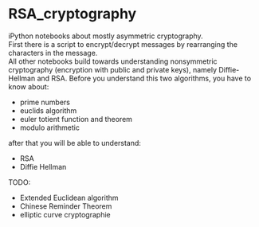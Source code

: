 # RSA_cryptography
iPython notebooks about mostly asymmetric cryptography. \
First there is a script to encrypt/decrypt messages by rearranging the characters in the message. \
All other notebooks build towards understanding nonsymmetric cryptography (encryption with public and private keys), namely Diffie-Hellman and RSA.
Before you understand this two algorithms, you have to know about:
- prime numbers
- euclids algorithm
- euler totient function and theorem
- modulo arithmetic

after that you will be able to understand:
- RSA
- Diffie Hellman

TODO:
- Extended Euclidean algorithm
- Chinese Reminder Theorem
- elliptic curve cryptographie
